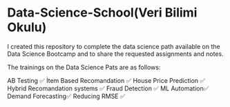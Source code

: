 # Data-Science-School(Veri Bilimi Okulu)

I created this repository to complete the data science path available on the Data Science Bootcamp and to share the requested assignments and notes.

The trainings on the Data Science Pats are as follows:

AB Testing ✅ 
İtem Based Recomandation ✅
House Price Prediction ✅
Hybrid Recomandation systems ✅
Fraud Detection ✅
ML Automation✅
Demand Forecasting✅
Reducing RMSE ✅
